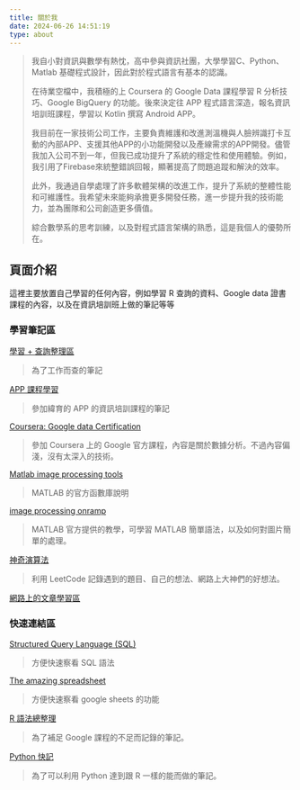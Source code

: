```yaml
---
title: 關於我
date: 2024-06-26 14:51:19
type: about
---
```


> 我自小對資訊與數學有熱忱，高中參與資訊社團，大學學習C、Python、Matlab 基礎程式設計，因此對於程式語言有基本的認識。
>
>在待業空檔中，我積極的上 Coursera 的 Google Data 課程學習 R 分析技巧、Google BigQuery 的功能。後來決定往 APP 程式語言深造，報名資訊培訓班課程，學習以 Kotlin 撰寫 Android APP。
>
> 我目前在一家技術公司工作，主要負責維護和改進測溫機與人臉辨識打卡互動的內部APP、支援其他APP的小功能開發以及產線需求的APP開發。儘管我加入公司不到一年，但我已成功提升了系統的穩定性和使用體驗。例如，我引用了Firebase來統整錯誤回報，顯著提高了問題追蹤和解決的效率。
> 
> 此外，我通過自學處理了許多軟體架構的改進工作，提升了系統的整體性能和可維護性。我希望未來能夠承擔更多開發任務，進一步提升我的技術能力，並為團隊和公司創造更多價值。
>
> 綜合數學系的思考訓練，以及對程式語言架構的熟悉，這是我個人的優勢所在。

## 頁面介紹

這裡主要放置自己學習的任何內容，例如學習 R 查詢的資料、Google data 證書課程的內容，以及在資訊培訓班上做的筆記等等

### 學習筆記區

[學習 + 查詢整理區](https://www.notion.so/6ea5c1039a8e4edface178d4b4291caf?pvs=21)

> 為了工作而查的筆記

[APP 課程學習](https://www.notion.so/APP-abfab663e16e45e09ffdcc1b031e1ba7?pvs=21) 

> 參加緯育的 APP 的資訊培訓課程的筆記

[Coursera: Google data Certification ](https://www.notion.so/Coursera-Google-data-Certification-d135fb6bb6594977bd9fbe4012c04ba8?pvs=21)

> 參加 Coursera 上的 Google 官方課程，內容是關於數據分析。不過內容偏淺，沒有太深入的技術。

[Matlab image processing tools](https://www.notion.so/Matlab-image-processing-tools-ab209aed8cc946ffa09346224697f69e?pvs=21)

> MATLAB 的官方函數庫說明

 [image processing onramp](https://www.notion.so/image-processing-onramp-32b4b41f63f04db0aba147f782f01d97?pvs=21) 

> MATLAB 官方提供的教學，可學習 MATLAB 簡單語法，以及如何對圖片簡單的處理。

[神奇演算法](https://www.notion.so/9cd859e177fb4ffa8a42507707a4c85d?pvs=21) 

> 利用 LeetCode 記錄遇到的題目、自己的想法、網路上大神們的好想法。

[網路上的文章學習區](https://www.notion.so/eb284e8c7d934d9a84c08b1d89bcfbef?pvs=21)

### 快速連結區

[Structured Query Language (SQL)](https://www.notion.so/Structured-Query-Language-SQL-d0f8667edd3f49c4a5ecacb6293cd02f?pvs=21) 

> 方便快速察看 SQL 語法

[The amazing spreadsheet](https://www.notion.so/The-amazing-spreadsheet-0c371aa05d294093956c13eefe5997cf?pvs=21) 

> 方便快速察看 google sheets 的功能

[R 語法總整理 ](https://www.notion.so/R-e582e89afe9e4073858d0633af523dd2?pvs=21) 

> 為了補足 Google 課程的不足而記錄的筆記。

[Python 快記 ](https://www.notion.so/Python-37c1eef7688148a480c74a2d49aff67d?pvs=21)

> 為了可以利用 Python 達到跟 R 一樣的能而做的筆記。